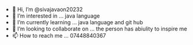 - 👋 Hi, I’m @sivajavaon20232
- 👀 I’m interested in ... java language 
- 🌱 I’m currently learning ... java language and git hub 
- 💞️ I’m looking to collaborate on ... the person has abiulity to inspire me 
- 📫 How to reach me ... 07448840367

<!---
sivajavaon20232/sivajavaon20232 is a ✨ special ✨ repository because its `README.md` (this file) appears on your GitHub profile.
You can click the Preview link to take a look at your changes.
--->

